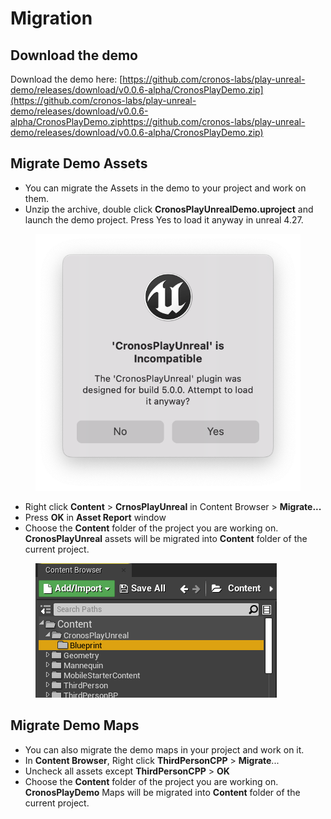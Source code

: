 # Migration

## Download the demo

Download the demo here: [https://github.com/cronos-labs/play-unreal-demo/releases/download/v0.0.6-alpha/CronosPlayDemo.zip](https://github.com/cronos-labs/play-unreal-demo/releases/download/v0.0.6-alpha/CronosPlayDemo.ziphttps://github.com/cronos-labs/play-unreal-demo/releases/download/v0.0.6-alpha/CronosPlayDemo.zip)

## Migrate Demo Assets&#x20;

* You can migrate the Assets in the demo to your project and work on them.
* Unzip the archive, double click **CronosPlayUnrealDemo.uproject** and launch the demo project. Press Yes to load it anyway in unreal 4.27.

<figure><img src="../../.gitbook/assets/image (2) (1).png" alt=""><figcaption></figcaption></figure>

* Right click **Content** > **CrnosPlayUnreal** in Content Browser > **Migrate...**
* Press **OK** in **Asset Report** window
* Choose the **Content** folder of the project you are working on. **CronosPlayUnreal** assets will be migrated into **Content** folder of the current project.

<figure><img src="../../.gitbook/assets/image (3).png" alt=""><figcaption></figcaption></figure>

## Migrate Demo Maps

* You can also migrate the demo maps in your project and work on it.
* In **Content Browser**, Right click **ThirdPersonCPP** > **Migrate**...
* Uncheck all assets except **ThirdPersonCPP** > **OK**
* Choose the **Content** folder of the project you are working on. **CronosPlayDemo** Maps will be migrated into **Content** folder of the current project.
